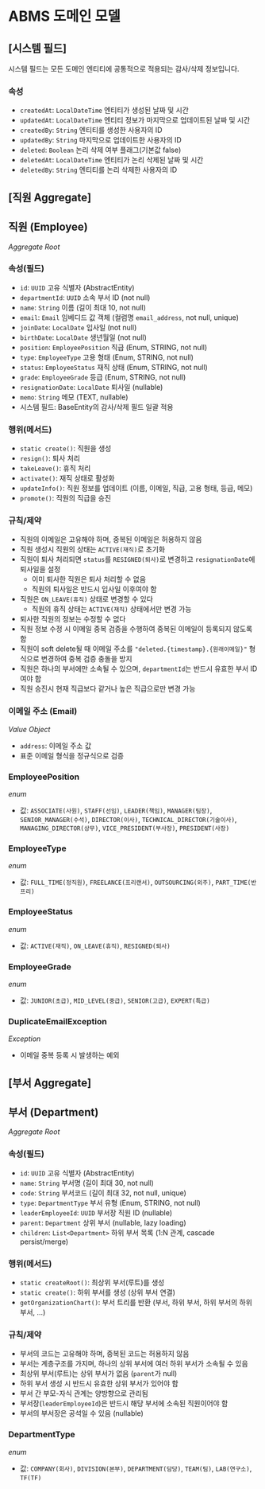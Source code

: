 # ABMS 도메인 모델

## [시스템 필드]

시스템 필드는 모든 도메인 엔티티에 공통적으로 적용되는 감사/삭제 정보입니다.

### 속성

- `createdAt`: `LocalDateTime` 엔티티가 생성된 날짜 및 시간
- `updatedAt`: `LocalDateTime` 엔티티 정보가 마지막으로 업데이트된 날짜 및 시간
- `createdBy`: `String` 엔티티를 생성한 사용자의 ID
- `updatedBy`: `String` 마지막으로 업데이트한 사용자의 ID
- `deleted`: `Boolean` 논리 삭제 여부 플래그(기본값 false)
- `deletedAt`: `LocalDateTime` 엔티티가 논리 삭제된 날짜 및 시간
- `deletedBy`: `String` 엔티티를 논리 삭제한 사용자의 ID

## [직원 Aggregate]

## 직원 (Employee)

_Aggregate Root_

### 속성(필드)

- `id`: `UUID` 고유 식별자 (AbstractEntity)
- `departmentId`: `UUID` 소속 부서 ID (not null)
- `name`: `String` 이름 (길이 최대 10, not null)
- `email`: `Email` 임베디드 값 객체 (컬럼명 `email_address`, not null, unique)
- `joinDate`: `LocalDate` 입사일 (not null)
- `birthDate`: `LocalDate` 생년월일 (not null)
- `position`: `EmployeePosition` 직급 (Enum, STRING, not null)
- `type`: `EmployeeType` 고용 형태 (Enum, STRING, not null)
- `status`: `EmployeeStatus` 재직 상태 (Enum, STRING, not null)
- `grade`: `EmployeeGrade` 등급 (Enum, STRING, not null)
- `resignationDate`: `LocalDate` 퇴사일 (nullable)
- `memo`: `String` 메모 (TEXT, nullable)
- 시스템 필드: BaseEntity의 감사/삭제 필드 일괄 적용

### 행위(메서드)

- `static create()`: 직원을 생성
- `resign()`: 퇴사 처리
- `takeLeave()`: 휴직 처리
- `activate()`: 재직 상태로 활성화
- `updateInfo()`: 직원 정보를 업데이트 (이름, 이메일, 직급, 고용 형태, 등급, 메모)
- `promote()`: 직원의 직급을 승진

### 규칙/제약

- 직원의 이메일은 고유해야 하며, 중복된 이메일은 허용하지 않음
- 직원 생성시 직원의 상태는 `ACTIVE(재직)`로 초기화
- 직원이 퇴사 처리되면 `status`를 `RESIGNED(퇴사)`로 변경하고 `resignationDate`에 퇴사일을 설정
    - 이미 퇴사한 직원은 퇴사 처리할 수 없음
    - 직원의 퇴사일은 반드시 입사일 이후여야 함
- 직원은 `ON_LEAVE(휴직)` 상태로 변경할 수 있다
    - 직원의 휴직 상태는 `ACTIVE(재직)` 상태에서만 변경 가능
- 퇴사한 직원의 정보는 수정할 수 없다
- 직원 정보 수정 시 이메일 중복 검증을 수행하여 중복된 이메일이 등록되지 않도록 함
- 직원이 soft delete될 때 이메일 주소를 `"deleted.{timestamp}.{원래이메일}"` 형식으로 변경하여 중복 검증 충돌을 방지
- 직원은 하나의 부서에만 소속될 수 있으며, `departmentId`는 반드시 유효한 부서 ID여야 함
- 직원 승진시 현재 직급보다 같거나 높은 직급으로만 변경 가능

### 이메일 주소 (Email)

_Value Object_

- `address`: 이메일 주소 값
- 표준 이메일 형식을 정규식으로 검증

### EmployeePosition

_enum_

- 값: `ASSOCIATE(사원)`, `STAFF(선임)`, `LEADER(책임)`, `MANAGER(팀장)`, `SENIOR_MANAGER(수석)`, `DIRECTOR(이사)`,
  `TECHNICAL_DIRECTOR(기술이사)`, `MANAGING_DIRECTOR(상무)`, `VICE_PRESIDENT(부사장)`, `PRESIDENT(사장)`

### EmployeeType

_enum_

- 값: `FULL_TIME(정직원)`, `FREELANCE(프리랜서)`, `OUTSOURCING(외주)`, `PART_TIME(반프리)`

### EmployeeStatus

_enum_

- 값: `ACTIVE(재직)`, `ON_LEAVE(휴직)`, `RESIGNED(퇴사)`

### EmployeeGrade

_enum_

- 값: `JUNIOR(초급)`, `MID_LEVEL(중급)`, `SENIOR(고급)`, `EXPERT(특급)`

### DuplicateEmailException

_Exception_

- 이메일 중복 등록 시 발생하는 예외

## [부서 Aggregate]

## 부서 (Department)

_Aggregate Root_

### 속성(필드)

- `id`: `UUID` 고유 식별자 (AbstractEntity)
- `name`: `String` 부서명 (길이 최대 30, not null)
- `code`: `String` 부서코드 (길이 최대 32, not null, unique)
- `type`: `DepartmentType` 부서 유형 (Enum, STRING, not null)
- `leaderEmployeeId`: `UUID` 부서장 직원 ID (nullable)
- `parent`: `Department` 상위 부서 (nullable, lazy loading)
- `children`: `List<Department>` 하위 부서 목록 (1:N 관계, cascade persist/merge)

### 행위(메서드)

- `static createRoot()`: 최상위 부서(루트)를 생성
- `static create()`: 하위 부서를 생성 (상위 부서 연결)
- `getOrganizationChart()`: 부서 트리를 반환 (부서, 하위 부서, 하위 부서의 하위 부서, ...)

### 규칙/제약

- 부서의 코드는 고유해야 하며, 중복된 코드는 허용하지 않음
- 부서는 계층구조를 가지며, 하나의 상위 부서에 여러 하위 부서가 소속될 수 있음
- 최상위 부서(루트)는 상위 부서가 없음 (`parent`가 null)
- 하위 부서 생성 시 반드시 유효한 상위 부서가 있어야 함
- 부서 간 부모-자식 관계는 양방향으로 관리됨
- 부서장(`leaderEmployeeId`)은 반드시 해당 부서에 소속된 직원이어야 함
- 부서의 부서장은 공석일 수 있음 (nullable)

### DepartmentType

_enum_

- 값: `COMPANY(회사)`, `DIVISION(본부)`, `DEPARTMENT(담당)`, `TEAM(팀)`, `LAB(연구소)`, `TF(TF)`
